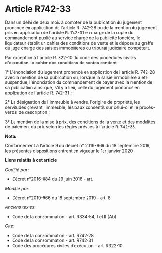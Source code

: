 # Article R742-33

Dans un délai de deux mois à compter de la publication du jugement prononcé en application de l'article R. 742-28 ou de la
mention du jugement pris en application de l'article R. 742-31 en marge de la copie du commandement publié au service chargé
de la publicité foncière, le liquidateur établit un cahier des conditions de vente et le dépose au greffe du juge chargé des
saisies immobilières du   tribunal judiciaire compétent. 

Par exception à l'article R. 322-10 du code des procédures civiles d'exécution, le cahier des conditions de ventes
contient : 

1° L'énonciation du jugement prononcé en application de l'article R. 742-28 avec la mention de sa publication ou, lorsque la
saisie immobilière a été suspendue, l'énonciation du commandement de payer avec la mention de sa publication ainsi que, s'il
y a lieu, celle du jugement prononcé en application de l'article R. 742-31 ; 

2° La désignation de l'immeuble à vendre, l'origine de propriété, les servitudes grevant l'immeuble, les baux consentis sur
celui-ci et le procès-verbal de description ; 

3° La mention de la mise à prix, des conditions de la vente et des modalités de paiement du prix selon les règles prévues à
l'article R. 742-38.

**Nota:**

Conformément à l’article 9 du décret n° 2019-966 du 18 septembre 2019, les présentes dispositions entrent en vigueur le 1er
janvier 2020.

**Liens relatifs à cet article**

_Codifié par_:

  - Décret n°2016-884 du 29 juin 2016 - art.

_Modifié par_:

  - Décret n°2019-966 du 18 septembre 2019 - art. 8

_Anciens textes_:

  - Code de la consommation - art. R334-54, I et II (Ab)

_Cite_:

  - Code de la consommation - art. R742-28
  - Code de la consommation - art. R742-31
  - Code des procédures civiles d'exécution - art. R322-10

